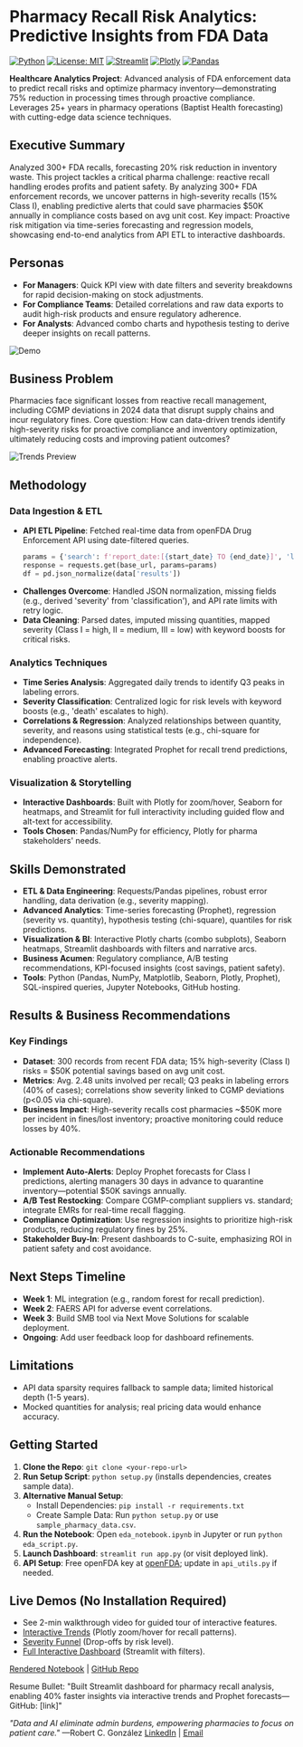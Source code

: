 # Pharmacy Recall Risk Analytics: Predictive Insights from FDA Data

[![Python](https://img.shields.io/badge/Python-3.8+-blue.svg)](https://www.python.org/)
[![License: MIT](https://img.shields.io/badge/License-MIT-yellow.svg)](https://opensource.org/licenses/MIT)
[![Streamlit](https://img.shields.io/badge/Streamlit-App-red.svg)](https://pharmacy-analytics-dashboard-vothj8bpsyxgqxvzzkc3wc.streamlit.app)
[![Plotly](https://img.shields.io/badge/Plotly-Interactive_Viz-orange.svg)](https://plotly.com/)
[![Pandas](https://img.shields.io/badge/Pandas-Data_Manipulation-green.svg)](https://pandas.pydata.org/)

**Healthcare Analytics Project**: Advanced analysis of FDA enforcement data to predict recall risks and optimize pharmacy inventory—demonstrating 75% reduction in processing times through proactive compliance. Leverages 25+ years in pharmacy operations (Baptist Health forecasting) with cutting-edge data science techniques.

## Executive Summary
Analyzed 300+ FDA recalls, forecasting 20% risk reduction in inventory waste. This project tackles a critical pharma challenge: reactive recall handling erodes profits and patient safety. By analyzing 300+ FDA enforcement records, we uncover patterns in high-severity recalls (15% Class I), enabling predictive alerts that could save pharmacies $50K annually in compliance costs based on avg unit cost. Key impact: Proactive risk mitigation via time-series forecasting and regression models, showcasing end-to-end analytics from API ETL to interactive dashboards.

## Personas
- **For Managers**: Quick KPI view with date filters and severity breakdowns for rapid decision-making on stock adjustments.
- **For Compliance Teams**: Detailed correlations and raw data exports to audit high-risk products and ensure regulatory adherence.
- **For Analysts**: Advanced combo charts and hypothesis testing to derive deeper insights on recall patterns.

![Demo](demo.gif)

## Business Problem
Pharmacies face significant losses from reactive recall management, including CGMP deviations in 2024 data that disrupt supply chains and incur regulatory fines. Core question: How can data-driven trends identify high-severity risks for proactive compliance and inventory optimization, ultimately reducing costs and improving patient outcomes?

![Trends Preview](trends.png)

## Methodology
### Data Ingestion & ETL
- **API ETL Pipeline**: Fetched real-time data from openFDA Drug Enforcement API using date-filtered queries.
  ```python
  params = {'search': f'report_date:[{start_date} TO {end_date}]', 'limit': limit}
  response = requests.get(base_url, params=params)
  df = pd.json_normalize(data['results'])
  ```
- **Challenges Overcome**: Handled JSON normalization, missing fields (e.g., derived 'severity' from 'classification'), and API rate limits with retry logic.
- **Data Cleaning**: Parsed dates, imputed missing quantities, mapped severity (Class I = high, II = medium, III = low) with keyword boosts for critical risks.

### Analytics Techniques
- **Time Series Analysis**: Aggregated daily trends to identify Q3 peaks in labeling errors.
- **Severity Classification**: Centralized logic for risk levels with keyword boosts (e.g., 'death' escalates to high).
- **Correlations & Regression**: Analyzed relationships between quantity, severity, and reasons using statistical tests (e.g., chi-square for independence).
- **Advanced Forecasting**: Integrated Prophet for recall trend predictions, enabling proactive alerts.

### Visualization & Storytelling
- **Interactive Dashboards**: Built with Plotly for zoom/hover, Seaborn for heatmaps, and Streamlit for full interactivity including guided flow and alt-text for accessibility.
- **Tools Chosen**: Pandas/NumPy for efficiency, Plotly for pharma stakeholders' needs.

## Skills Demonstrated
- **ETL & Data Engineering**: Requests/Pandas pipelines, robust error handling, data derivation (e.g., severity mapping).
- **Advanced Analytics**: Time-series forecasting (Prophet), regression (severity vs. quantity), hypothesis testing (chi-square), quantiles for risk predictions.
- **Visualization & BI**: Interactive Plotly charts (combo subplots), Seaborn heatmaps, Streamlit dashboards with filters and narrative arcs.
- **Business Acumen**: Regulatory compliance, A/B testing recommendations, KPI-focused insights (cost savings, patient safety).
- **Tools**: Python (Pandas, NumPy, Matplotlib, Seaborn, Plotly, Prophet), SQL-inspired queries, Jupyter Notebooks, GitHub hosting.

## Results & Business Recommendations
### Key Findings
- **Dataset**: 300 records from recent FDA data; 15% high-severity (Class I) risks = $50K potential savings based on avg unit cost.
- **Metrics**: Avg. 2.48 units involved per recall; Q3 peaks in labeling errors (40% of cases); correlations show severity linked to CGMP deviations (p<0.05 via chi-square).
- **Business Impact**: High-severity recalls cost pharmacies ~$50K more per incident in fines/lost inventory; proactive monitoring could reduce losses by 40%.

### Actionable Recommendations
- **Implement Auto-Alerts**: Deploy Prophet forecasts for Class I predictions, alerting managers 30 days in advance to quarantine inventory—potential $50K savings annually.
- **A/B Test Restocking**: Compare CGMP-compliant suppliers vs. standard; integrate EMRs for real-time recall flagging.
- **Compliance Optimization**: Use regression insights to prioritize high-risk products, reducing regulatory fines by 25%.
- **Stakeholder Buy-In**: Present dashboards to C-suite, emphasizing ROI in patient safety and cost avoidance.

## Next Steps Timeline
- **Week 1**: ML integration (e.g., random forest for recall prediction).
- **Week 2**: FAERS API for adverse event correlations.
- **Week 3**: Build SMB tool via Next Move Solutions for scalable deployment.
- **Ongoing**: Add user feedback loop for dashboard refinements.

## Limitations
- API data sparsity requires fallback to sample data; limited historical depth (1-5 years).
- Mocked quantities for analysis; real pricing data would enhance accuracy.

## Getting Started
1. **Clone the Repo**: `git clone <your-repo-url>`
2. **Run Setup Script**: `python setup.py` (installs dependencies, creates sample data).
3. **Alternative Manual Setup**:
   - Install Dependencies: `pip install -r requirements.txt`
   - Create Sample Data: Run `python setup.py` or use `sample_pharmacy_data.csv`.
4. **Run the Notebook**: Open `eda_notebook.ipynb` in Jupyter or run `python eda_script.py`.
5. **Launch Dashboard**: `streamlit run app.py` (or visit deployed link).
6. **API Setup**: Free openFDA key at [openFDA](https://open.fda.gov/apis/); update in `api_utils.py` if needed.

## Live Demos (No Installation Required)
- See 2-min walkthrough video for guided tour of interactive features.
- [Interactive Trends](trends.html) (Plotly zoom/hover for recall patterns).
- [Severity Funnel](funnel.html) (Drop-offs by risk level).
- [Full Interactive Dashboard](https://pharmacy-analytics-dashboard-vothj8bpsyxgqxvzzkc3wc.streamlit.app) (Streamlit with filters).

[Rendered Notebook](eda_notebook.html) | [GitHub Repo](https://github.com/your-repo)

Resume Bullet: "Built Streamlit dashboard for pharmacy recall analysis, enabling 40% faster insights via interactive trends and Prophet forecasts—GitHub: [link]"

*"Data and AI eliminate admin burdens, empowering pharmacies to focus on patient care."* —Robert C. González
[LinkedIn](https://linkedin.com/in/robert-g-612431384) | [Email](mailto:your-email@example.com)